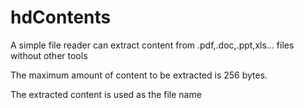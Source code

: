 # hdContents
A simple file reader can extract content from .pdf,.doc,.ppt,xls... files without other tools

The maximum amount of content to be extracted is 256 bytes.

The extracted content is used as the file name
